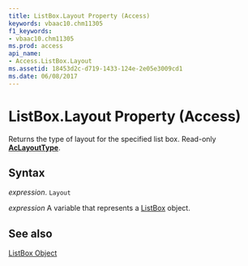 ```yaml
---
title: ListBox.Layout Property (Access)
keywords: vbaac10.chm11305
f1_keywords:
- vbaac10.chm11305
ms.prod: access
api_name:
- Access.ListBox.Layout
ms.assetid: 18453d2c-d719-1433-124e-2e05e3009cd1
ms.date: 06/08/2017
---
```



# ListBox.Layout Property (Access)

Returns the type of layout for the specified list box. Read-only  **[AcLayoutType](Access.AcLayoutType.md)**.


## Syntax

 _expression_. `Layout`

 _expression_ A variable that represents a [ListBox](./Access.ListBox.md) object.


## See also


[ListBox Object](Access.ListBox.md)

